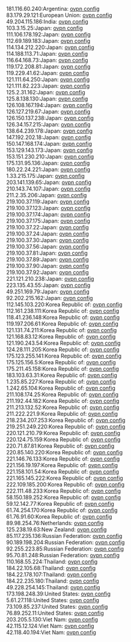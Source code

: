 181.116.60.240:Argentina: [ovpn config](vpn/181_116_60_240.ovpn)  
83.179.29.121:European Union: [ovpn config](vpn/83_179_29_121.ovpn)  
49.204.115.186:India: [ovpn config](vpn/49_204_115_186.ovpn)  
103.3.15.25:Japan: [ovpn config](vpn/103_3_15_25.ovpn)  
111.106.178.192:Japan: [ovpn config](vpn/111_106_178_192.ovpn)  
112.69.189.183:Japan: [ovpn config](vpn/112_69_189_183.ovpn)  
114.134.212.220:Japan: [ovpn config](vpn/114_134_212_220.ovpn)  
114.188.113.71:Japan: [ovpn config](vpn/114_188_113_71.ovpn)  
116.64.168.73:Japan: [ovpn config](vpn/116_64_168_73.ovpn)  
119.172.208.81:Japan: [ovpn config](vpn/119_172_208_81.ovpn)  
119.229.41.62:Japan: [ovpn config](vpn/119_229_41_62.ovpn)  
121.111.64.250:Japan: [ovpn config](vpn/121_111_64_250.ovpn)  
121.111.82.223:Japan: [ovpn config](vpn/121_111_82_223.ovpn)  
125.2.31.162:Japan: [ovpn config](vpn/125_2_31_162.ovpn)  
125.8.138.130:Japan: [ovpn config](vpn/125_8_138_130.ovpn)  
126.108.167.194:Japan: [ovpn config](vpn/126_108_167_194.ovpn)  
126.127.219.67:Japan: [ovpn config](vpn/126_127_219_67.ovpn)  
126.150.137.238:Japan: [ovpn config](vpn/126_150_137_238.ovpn)  
126.34.157.215:Japan: [ovpn config](vpn/126_34_157_215.ovpn)  
138.64.239.178:Japan: [ovpn config](vpn/138_64_239_178.ovpn)  
147.192.202.18:Japan: [ovpn config](vpn/147_192_202_18.ovpn)  
150.147.168.174:Japan: [ovpn config](vpn/150_147_168_174.ovpn)  
153.129.143.173:Japan: [ovpn config](vpn/153_129_143_173.ovpn)  
153.151.230.210:Japan: [ovpn config](vpn/153_151_230_210.ovpn)  
175.131.95.136:Japan: [ovpn config](vpn/175_131_95_136.ovpn)  
180.22.24.221:Japan: [ovpn config](vpn/180_22_24_221.ovpn)  
1.33.215.175:Japan: [ovpn config](vpn/1_33_215_175.ovpn)  
203.141.139.65:Japan: [ovpn config](vpn/203_141_139_65.ovpn)  
210.143.74.107:Japan: [ovpn config](vpn/210_143_74_107.ovpn)  
211.2.35.206:Japan: [ovpn config](vpn/211_2_35_206.ovpn)  
219.100.37.119:Japan: [ovpn config](vpn/219_100_37_119.ovpn)  
219.100.37.123:Japan: [ovpn config](vpn/219_100_37_123.ovpn)  
219.100.37.174:Japan: [ovpn config](vpn/219_100_37_174.ovpn)  
219.100.37.175:Japan: [ovpn config](vpn/219_100_37_175.ovpn)  
219.100.37.22:Japan: [ovpn config](vpn/219_100_37_22.ovpn)  
219.100.37.24:Japan: [ovpn config](vpn/219_100_37_24.ovpn)  
219.100.37.30:Japan: [ovpn config](vpn/219_100_37_30.ovpn)  
219.100.37.56:Japan: [ovpn config](vpn/219_100_37_56.ovpn)  
219.100.37.81:Japan: [ovpn config](vpn/219_100_37_81.ovpn)  
219.100.37.89:Japan: [ovpn config](vpn/219_100_37_89.ovpn)  
219.100.37.90:Japan: [ovpn config](vpn/219_100_37_90.ovpn)  
219.100.37.92:Japan: [ovpn config](vpn/219_100_37_92.ovpn)  
221.121.210.238:Japan: [ovpn config](vpn/221_121_210_238.ovpn)  
223.135.43.55:Japan: [ovpn config](vpn/223_135_43_55.ovpn)  
49.251.169.79:Japan: [ovpn config](vpn/49_251_169_79.ovpn)  
92.202.215.162:Japan: [ovpn config](vpn/92_202_215_162.ovpn)  
112.145.103.220:Korea Republic of: [ovpn config](vpn/112_145_103_220.ovpn)  
112.161.238.111:Korea Republic of: [ovpn config](vpn/112_161_238_111.ovpn)  
118.41.236.148:Korea Republic of: [ovpn config](vpn/118_41_236_148.ovpn)  
119.197.206.61:Korea Republic of: [ovpn config](vpn/119_197_206_61.ovpn)  
121.131.74.211:Korea Republic of: [ovpn config](vpn/121_131_74_211.ovpn)  
121.168.83.12:Korea Republic of: [ovpn config](vpn/121_168_83_12.ovpn)  
121.190.243.54:Korea Republic of: [ovpn config](vpn/121_190_243_54.ovpn)  
124.28.111.205:Korea Republic of: [ovpn config](vpn/124_28_111_205.ovpn)  
175.123.255.141:Korea Republic of: [ovpn config](vpn/175_123_255_141.ovpn)  
175.125.156.5:Korea Republic of: [ovpn config](vpn/175_125_156_5.ovpn)  
175.211.45.158:Korea Republic of: [ovpn config](vpn/175_211_45_158.ovpn)  
183.103.63.31:Korea Republic of: [ovpn config](vpn/183_103_63_31.ovpn)  
1.235.85.227:Korea Republic of: [ovpn config](vpn/1_235_85_227.ovpn)  
1.242.65.104:Korea Republic of: [ovpn config](vpn/1_242_65_104.ovpn)  
211.108.174.25:Korea Republic of: [ovpn config](vpn/211_108_174_25.ovpn)  
211.192.44.182:Korea Republic of: [ovpn config](vpn/211_192_44_182.ovpn)  
211.213.132.52:Korea Republic of: [ovpn config](vpn/211_213_132_52.ovpn)  
211.222.221.9:Korea Republic of: [ovpn config](vpn/211_222_221_9.ovpn)  
218.234.207.253:Korea Republic of: [ovpn config](vpn/218_234_207_253.ovpn)  
219.251.249.220:Korea Republic of: [ovpn config](vpn/219_251_249_220.ovpn)  
220.121.210.79:Korea Republic of: [ovpn config](vpn/220_121_210_79.ovpn)  
220.124.75.159:Korea Republic of: [ovpn config](vpn/220_124_75_159.ovpn)  
220.71.87.81:Korea Republic of: [ovpn config](vpn/220_71_87_81.ovpn)  
220.85.140.220:Korea Republic of: [ovpn config](vpn/220_85_140_220.ovpn)  
221.146.76.133:Korea Republic of: [ovpn config](vpn/221_146_76_133.ovpn)  
221.156.19.197:Korea Republic of: [ovpn config](vpn/221_156_19_197.ovpn)  
221.158.101.54:Korea Republic of: [ovpn config](vpn/221_158_101_54.ovpn)  
221.165.145.222:Korea Republic of: [ovpn config](vpn/221_165_145_222.ovpn)  
222.109.185.200:Korea Republic of: [ovpn config](vpn/222_109_185_200.ovpn)  
222.111.48.233:Korea Republic of: [ovpn config](vpn/222_111_48_233.ovpn)  
58.150.189.252:Korea Republic of: [ovpn config](vpn/58_150_189_252.ovpn)  
59.12.142.77:Korea Republic of: [ovpn config](vpn/59_12_142_77.ovpn)  
61.74.254.170:Korea Republic of: [ovpn config](vpn/61_74_254_170.ovpn)  
61.76.91.60:Korea Republic of: [ovpn config](vpn/61_76_91_60.ovpn)  
89.98.254.76:Netherlands: [ovpn config](vpn/89_98_254_76.ovpn)  
125.238.19.63:New Zealand: [ovpn config](vpn/125_238_19_63.ovpn)  
85.117.235.136:Russian Federation: [ovpn config](vpn/85_117_235_136.ovpn)  
90.189.198.204:Russian Federation: [ovpn config](vpn/90_189_198_204.ovpn)  
92.255.223.85:Russian Federation: [ovpn config](vpn/92_255_223_85.ovpn)  
95.70.81.248:Russian Federation: [ovpn config](vpn/95_70_81_248.ovpn)  
110.168.55.224:Thailand: [ovpn config](vpn/110_168_55_224.ovpn)  
184.22.105.68:Thailand: [ovpn config](vpn/184_22_105_68.ovpn)  
184.22.178.107:Thailand: [ovpn config](vpn/184_22_178_107.ovpn)  
184.22.235.180:Thailand: [ovpn config](vpn/184_22_235_180.ovpn)  
49.228.254.145:Thailand: [ovpn config](vpn/49_228_254_145.ovpn)  
173.198.248.39:United States: [ovpn config](vpn/173_198_248_39.ovpn)  
5.61.27.118:United States: [ovpn config](vpn/5_61_27_118.ovpn)  
73.109.85.237:United States: [ovpn config](vpn/73_109_85_237.ovpn)  
76.89.252.11:United States: [ovpn config](vpn/76_89_252_11.ovpn)  
203.205.5.130:Viet Nam: [ovpn config](vpn/203_205_5_130.ovpn)  
42.115.12.124:Viet Nam: [ovpn config](vpn/42_115_12_124.ovpn)  
42.118.40.194:Viet Nam: [ovpn config](vpn/42_118_40_194.ovpn)  
